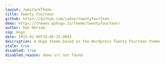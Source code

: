 ```yaml
---
layout: JamstackTheme
title: Twenty Fourteen
github: https://github.com/jaden/twentyfourteen
demo: https://themes.gohugo.io/theme/twentyfourteen/
author: Dan Hersam
ssg: Hugo
date: 2015-01-09T15:46:15.000Z
description: A Hugo theme based on the Wordpress Twenty Fourteen theme.
stale: true
disabled: true
disabled_reason: demo url not found
---
```

